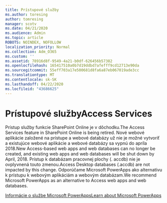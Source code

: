 ```yaml
---
title: Prístupové služby
ms.author: toresing
author: tomresing
manager: scotv
ms.date: 04/21/2020
ms.audience: Admin
ms.topic: article
ROBOTS: NOINDEX, NOFOLLOW
localization_priority: Normal
ms.collection: Adm_O365
ms.custom: ''
ms.assetid: 78916d8f-9549-4a21-b0df-626456b57382
ms.openlocfilehash: 165417510a0b7d19ddbd7afefff9cd12713e90da
ms.sourcegitcommit: 55eff703a17e500681d8fa6a87eb067019ade3cc
ms.translationtype: MT
ms.contentlocale: sk-SK
ms.lasthandoff: 04/22/2020
ms.locfileid: "43686625"
---
```

# <a name="access-services"></a><span data-ttu-id="0f5fe-102">Prístupové služby</span><span class="sxs-lookup"><span data-stu-id="0f5fe-102">Access Services</span></span>

<span data-ttu-id="0f5fe-103">Prístup služby funkcie SharePoint Online je v dôchodku.</span><span class="sxs-lookup"><span data-stu-id="0f5fe-103">The Access Services feature in SharePoint Online is being retired.</span></span> <span data-ttu-id="0f5fe-104">Nové webové aplikácie založené na prístupe a webové databázy už nie je možné vytvoriť a existujúce webové aplikácie a webové databázy sa vypnú do apríla 2018.</span><span class="sxs-lookup"><span data-stu-id="0f5fe-104">New Access-based web apps and web databases can no longer be created, and existing web apps and web databases will be shut down by April, 2018.</span></span> <span data-ttu-id="0f5fe-105">Prístup k databázam pracovnej plochy (. accdb) nie je ovplyvnená touto zmenou.</span><span class="sxs-lookup"><span data-stu-id="0f5fe-105">Access Desktop databases (.accdb) are not impacted by this change.</span></span> <span data-ttu-id="0f5fe-106">Odporúčame Microsoft PowerApps ako alternatívu k prístupu k webovým aplikáciám a webovým databázam.</span><span class="sxs-lookup"><span data-stu-id="0f5fe-106">We recommend Microsoft PowerApps as an alternative to Access web apps and web databases.</span></span> 
  
[<span data-ttu-id="0f5fe-107">Informácie o službe Microsoft PowerApps</span><span class="sxs-lookup"><span data-stu-id="0f5fe-107">Learn about Microsoft PowerApps</span></span>](https://powerapps.microsoft.com/)
  